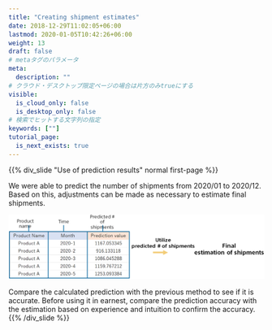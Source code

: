 ```yaml
---
title: "Creating shipment estimates"
date: 2018-12-29T11:02:05+06:00
lastmod: 2020-01-05T10:42:26+06:00
weight: 13
draft: false
# metaタグのパラメータ
meta:
  description: ""
# クラウド・デスクトップ限定ページの場合は片方のみtrueにする
visible:
  is_cloud_only: false
  is_desktop_only: false
# 検索でヒットする文字列の指定
keywords: [""]
tutorial_page:
  is_next_exists: true
---
```


{{% div_slide "Use of prediction results" normal first-page %}}

We were able to predict the number of shipments from 2020/01 to 2020/12.
Based on this, adjustments can be made as necessary to estimate final shipments.

![](../img_en/t_slide23.png)

Compare the calculated prediction with the previous method to see if it is accurate. Before using it in earnest, compare the prediction accuracy with the estimation based on experience and intuition to confirm the accuracy.
{{% /div_slide %}}
